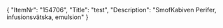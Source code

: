 {
  "ItemNr": "154706",
  "Title": "test",
  "Description": "SmofKabiven Perifer, infusionsvätska, emulsion"
}